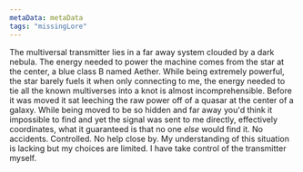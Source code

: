 ```yaml
---
metaData: metaData
tags: "missingLore"
---
```


The multiversal transmitter lies in a far away system clouded by a dark nebula. The energy needed to power the machine comes from the star at the center, a blue class B named Aether. While being extremely powerful, the star barely fuels it when only connecting to me, the energy needed to tie all the known multiverses into a knot is almost incomprehensible. Before it was moved it sat leeching the raw power off of a quasar at the center of a galaxy.
 While being moved to be so hidden and far away you'd think it impossible to find and yet the signal was sent to me directly, effectively coordinates, what it guaranteed is that no one *else* would find it. No accidents. Controlled. No help close by. 
My understanding of this situation is lacking but my choices are limited. I have take control of the transmitter myself.